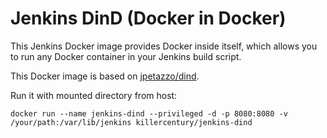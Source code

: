 # Jenkins DinD (Docker in Docker)

This Jenkins Docker image provides Docker inside itself, which allows you to run any Docker container in your Jenkins build script.

This Docker image is based on [jpetazzo/dind](https://registry.hub.docker.com/u/jpetazzo/dind/).

Run it with mounted directory from host:

```
docker run --name jenkins-dind --privileged -d -p 8080:8080 -v /your/path:/var/lib/jenkins killercentury/jenkins-dind
```
